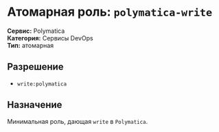 # Атомарная роль: `polymatica-write`

**Сервис:** Polymatica  
**Категория:** Сервисы DevOps  
**Тип:** атомарная

## Разрешение
- `write:polymatica`

## Назначение
Минимальная роль, дающая `write` в `Polymatica`.
